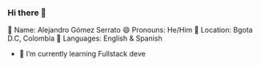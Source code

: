 ### Hi there 👋
👤 Name: Alejandro Gómez Serrato
😄 Pronouns: He/Him
📍 Location: Bgota D.C, Colombia
📣 Languages: English & Spanish


- 🌱 I’m currently learning Fullstack deve
